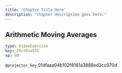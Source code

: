 ```yaml
---
title: 'Chapter Title Here'
description: 'Chapter description goes here.'
---
```


## Arithmetic Moving Averages

```yaml
type: VideoExercise
key: 25c40aa531
xp: 50
```

`@projector_key`
01dfaaa04b102f8161a3888ed2cc070d
